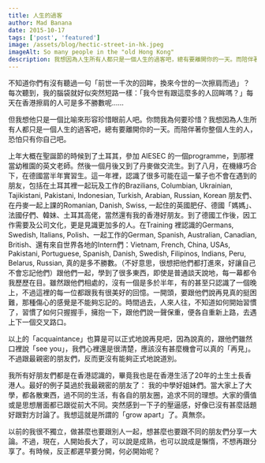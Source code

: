 ```yaml
---
title: 人生的過客
author: Mad Banana
date: 2015-10-17
tags: ['post', 'featured']
image: /assets/blog/hectic-street-in-hk.jpeg
imageAlt: So many people in the "old Hong Kong"
description: 我想因為人生所有人都只是一個人生的過客吧，總有要離開你的一天。而陪伴著你整個人生的人，恐怕只有你自己吧。以前的我很不獨立，做甚麼也要跟別人一起，想甚麼也要跟不同的朋友們分享一大論。不過，現在，人開始長大了，可以說是成熟，也可以說成是懶惰，不想再跟分享了。有時候，反正都遲早要分開，何必開始呢？
---
```


不知道你們有沒有聽過一句「前世一千次的回眸，換來今世的一次擦肩而過」？
每次聽到，我的腦袋就好似突然短路一樣：「我今世有跟這麼多的人回眸嗎？」每天在香港擦肩的人可是多不勝數呢……

但我想他只是一個比喻來形容珍惜眼前人吧。你問我為何要珍惜？我想因為人生所有人都只是一個人生的過客吧，總有要離開你的一天。而陪伴著你整個人生的人，恐怕只有你自己吧。

上年大概在聖誕節的時候到了土耳其，參加 AIESEC 的一個programme，到那裡當幼稚園的英文老師。然後一個月後又到了丹麥做交流生。到了八月，在機緣巧合下，在德國當半年實習生。這一年裡，認識了很多可能在這一輩子也不會在遇到的朋友，包括在土耳其裡一起玩及工作的Brazilians, Columbian, Ukrainian, Tajikistani, Pakistani, Indonesian, Turkish, Arabian, Russian, Korean 朋友們、在丹麥一起上課的Romanian, Danish, Swiss, 一起住的英國肥仔、德國「媽媽」、法國仔們、韓妹、土耳其高佬，當然還有我的香港好朋友。到了德國工作後，因工作需要及公司文化，更是見識更加多的人。在Training 裡認識的Germans, Swedish, Italians, Polish、一起工作的German, Spanish, Australian, Canadian, British、還有來自世界各地的Intern們：Vietnam, French, China, USAs, Pakistani, Portuguese, Spanish, Danish, Swedish, Filipinos, Indians, Peru, Belarus, Russian, 真的是多不勝數。（不好意思，很想把他們都打進來，好讓自己不會忘記他們）跟他們一起，學到了很多東西，即使是普通談天說地，每一幕都令我歷歷在目。雖然跟他們相處的，沒有一個是多於半年，有的甚至只認識了一個晚上，不過這裡的每一位都跟我有很美好的回憶。一開頭，要跟他們說再見真的挺困難，那種傷心的感覺是不能夠忘記的。時間過去，人來人往，不知道如何開始習慣了，習慣了如何只握握手，擁抱一下，跟他們說一聲保重，便各自重新上路，去遇上下一個交叉路口。

以上的「acquaintance」也算是可以正式地說再見吧，因為說真的，跟他們雖然口裡說「see you」，我們心裡還是很清楚，應該沒有甚麼機會可以真的「再見」。不過跟最親密的朋友們，反而更沒有能夠正式地說道別。

我所有好朋友們都是在香港認識的，畢竟我也是在香港生活了20年的土生土長香港人。最好的例子莫過於我最親密的朋友了： 我的中學好姐妹們。當大家上了大學，都各散東西，過不同的生活，有各自的朋友圈，追求不同的理想。大家的價值或是思想層面都已跟從前大不同。突然感到一下子的壓逼感，好像已沒有甚麼話題好跟對方討論了。我想這就是所謂的「grow apart」了。真無奈。

以前的我很不獨立，做甚麼也要跟別人一起，想甚麼也要跟不同的朋友們分享一大論。不過，現在，人開始長大了，可以說是成熟，也可以說成是懶惰，不想再跟分享了。有時候，反正都遲早要分開，何必開始呢？
